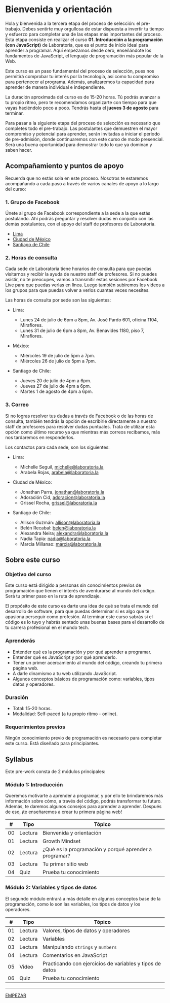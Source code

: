 # Bienvenida y orientación

Hola y bienvenida a la tercera etapa del proceso de selección: el pre-trabajo. Debes sentirte muy orgullosa de estar dispuesta a invertir tu tiempo y esfuerzo para completar una de las etapas más importantes del proceso. Esta etapa consiste en realizar el curso **01. Introducción a la programación (con JavaScript)** de Laboratoria, que es el punto de inicio ideal para aprender a programar. Aquí empezamos desde cero, enseñándote los fundamentos de JavaScript, el lenguaje de programación más popular de la Web.

Este curso es un paso fundamental del proceso de selección, pues nos permitirá comprobar tu interés por la tecnología, así como tu compromiso para pertenecer al programa. Además, analizaremos tu capacidad para aprender de manera individual e independiente.

La duración aproximada del curso es de 15-20 horas. Tú podrás avanzar a tu propio ritmo, pero te recomendamos organizarte con tiempo para que vayas haciéndolo poco a poco. Tendrás hasta el **jueves 3 de agosto** para terminar.

Para pasar a la siguiente etapa del proceso de selección es necesario que completes todo el pre-trabajo. Las postulantes que demuestren el mayor compromiso y potencial para aprender, serán invitadas a iniciar el periodo de pre-admisión, donde continuaremos con este curso de modo presencial. Será una buena oportunidad para demostrar todo lo que ya dominan y saben hacer.

## Acompañamiento y puntos de apoyo

Recuerda que no estás sola en este proceso. Nosotros te estaremos acompañando a cada paso a través de varios canales de apoyo a lo largo del curso:

<!--
## Descargar y cuentas
Para completar este curso, necesitarás descargar y crear cuentas de algunos servicios web. Antes de empezar, es necesario que:

  1. Tengas una cuenta de Google (Gmail). Si no tienes, puedes crea una aquí: https://accounts.google.com/SignUp?hl=es
  2. Tengas el navegador web Google Chrome. Si no lo tienes, puedes descargarlo aquí: https://www.google.com/chrome/browser/desktop/index.html
  3. Crea una cuenta en Replit (un salón de clases virtual para aprender código): https://repl.it/signup
  3. Crea una cuenta en GitHub (una plataforma de trabajo colaborativo para programadores): https://github.com/join
  4. Descarga Atom (un editor de texto): https://atom.io/

Video de Michelle explicando las descargas.
[![IMAGE ALT TEXT HERE](https://img.youtube.com/vi/TePHiOKb72k/0.jpg)](https://www.youtube.com/watch?v=TePHiOKb72k)
-->

### 1. Grupo de Facebook

Únete al grupo de Facebook correspondiente a la sede a la que estás postulando. Ahí podrás preguntar y resolver dudas en conjunto con las demás postulantes, con el apoyo del staff de profesores de Laboratoria.

<!-- links_blank
* [Lima](https://facebook.com/groups/LaboratoriaLima20172/)
* [Ciudad de México](https://facebook.com/groups/LaboratoriaMX20172/)
* [Santiago de Chile](https://facebook.com/groups/LaboratoriaCHILE20172/)
-->
* <a href="https://facebook.com/groups/LaboratoriaLima20172/" target="_blank">Lima</a>
* <a href="https://facebook.com/groups/LaboratoriaMX20172/" target="_blank">Ciudad de México</a>
* <a href="https://facebook.com/groups/LaboratoriaCHILE20172/" target="_blank">Santiago de Chile</a>

### 2. Horas de consulta

Cada sede de Laboratoria tiene horarios de consulta para que puedas visitarnos y recibir la ayuda de nuestro staff de profesores. Si no puedes asistir, no te preocupes, vamos a transmitir estas sesiones por Facebook Live para que puedas verlas en línea. Luego también subiremos los videos a los grupos para que puedas volver a verlos cuantas veces necesites.

Las horas de consulta por sede son las siguientes:

* Lima:
  - Lunes 24 de julio de 6pm a 8pm, Av. José Pardo 601, oficina 1104, Miraflores.
  - Lunes 31 de julio de 6pm a 8pm, Av. Benavides 1180, piso 7, Miraflores.
  
* México:
  - Miércoles 19 de julio de 5pm a 7pm.
  - Miércoles 26 de julio de 5pm a 7pm.
  
* Santiago de Chile:
  - Jueves 20 de julio de 4pm a 6pm.
  - Jueves 27 de julio de 4pm a 6pm.
  - Martes 1 de agosto de 4pm a 6pm.

### 3. Correo

Si no logras resolver tus dudas a través de Facebook o de las horas de consulta, también tendrás la opción de escribirle directamente a nuestro staff de profesores para resolver dudas puntuales. Trata de utilizar esta opción como último recurso ya que mientras más correos recibamos, más nos tardaremos en responderlos.

Los contactos para cada sede, son los siguientes: 

* Lima:
  - Michelle Seguil, michelle@laboratoria.la
  - Arabela Rojas, arabela@laboratoria.la
  
* Ciudad de México:
  - Jonathan Parra, jonathan@laboratoria.la
  -	Adoración Cid, adoracion@laboratoria.la
  - Grissel Rocha, grissel@laboratoria.la
  
* Santiago de Chile:
  - Allison Guzmán: allison@laboratoria.la
  - Belén Recabal: belen@laboratoria.la
  - Alexandra Neira; alexandra@laboratoria.la
  - Nadia Tapia: nadia@laboratoria.la
  - Marcia Millanao: marcia@laboratoria.la

<!--
## Fechas importantes
Si estás tomando este curso como parte del proceso de admisión a Laboratoria, las fechas importantes son ....

## Expectativas
Nuestra expectativa con este curso es...
-->

## Sobre este curso

### Objetivo del curso

Este curso está dirigido a personas sin conocimientos previos de programación que tienen el interés de aventurarse al mundo del código. Será tu primer paso en la ruta de aprendizaje.

El propósito de este curso es darte una idea de qué se trata el mundo del desarrollo de software, para que puedas determinar si es algo que te apasiona perseguir como profesión. Al terminar este curso sabrás si el código es lo tuyo y habrás sentado unas buenas bases para el desarrollo de tu carrera profesional en el mundo tech.

### Aprenderás

- Entender qué es la programación y por qué aprender a programar.
- Entender qué es JavaScript y por qué aprenderlo.
- Tener un primer acercamiento al mundo del código, creando tu primera página web.
- A darle dinamismo a tu web utilizando JavaScript.
- Algunos conceptos básicos de programación como: variables, tipos datos y operadores.

### Duración

* Total: 15-20 horas.
* Modalidad: Self-paced (a tu propio ritmo - online).

### Requerimientos previos

Ningún conocimiento previo de programación es necesario para completar este curso. Está diseñado para principiantes.

## Syllabus

Este pre-work consta de 2 módulos principales:

### Módulo 1: Introducción

Queremos motivarte a aprender a programar, y por ello te brindaremos más información sobre cómo, a través del código, podrás transformar tu futuro. Además, te daremos algunos consejos para aprender a aprender. Después de eso, ¡te enseñaremos a crear tu primera página web!

| # | Tipo | Tópico
| - | ----- | -----
| 00 | Lectura | Bienvenida y orientación
| 01 | Lectura | Growth Mindset
| 02 | Lectura | ¿Qué es la programación y porqué aprender a programar?
| 03 | Lectura | Tu primer sitio web
| 04 | Quiz | Prueba tu conocimiento

### Módulo 2: Variables y tipos de datos

El segundo módulo entrará a más detalle en algunos conceptos base de la programación, como lo son las variables, los tipos de datos y los operadores.

| # | Tipo | Tópico
| - | ----- | -----
| 01 | Lectura | Valores, tipos de datos y operadores
| 02 | Lectura | Variables
| 03 | Lectura | Manipulando `strings` y `numbers`
| 04 | Lectura | Comentarios en JavaScript
| 05 | Video | Practicando con ejercicios de variables y tipos de datos
| 06 | Quiz | Prueba tu conocimiento

***

[EMPEZAR](01-growth-mindset.md)
